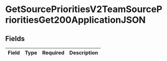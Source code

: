 # GetSourcePrioritiesV2TeamSourcePrioritiesGet200ApplicationJSON


## Fields

| Field       | Type        | Required    | Description |
| ----------- | ----------- | ----------- | ----------- |